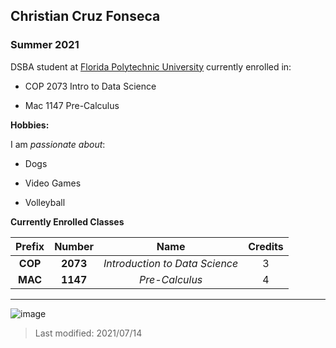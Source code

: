 ## Christian Cruz Fonseca

### Summer 2021 

DSBA student at [Florida Polytechnic University](https://www.floridapoly.edu) currently enrolled in: 

- COP 2073 Intro to Data Science

- Mac 1147 Pre-Calculus

**Hobbies:**

I am _passionate about_: 

- Dogs

- Video Games

- Volleyball

**Currently Enrolled Classes**

| Prefix      | Number | Name                          | Credits |
|:-----------:|:------:|:-----------------------------:|:-------:|
|**COP**      |**2073**| _Introduction to Data Science_|3        | 
|**MAC**      |**1147**| _Pre-Calculus_                |4        |

***

![image](https://user-images.githubusercontent.com/86986222/125694429-d52d0a08-4dc2-440c-8c3e-80d4c5c82356.png)

> Last modified: 2021/07/14

